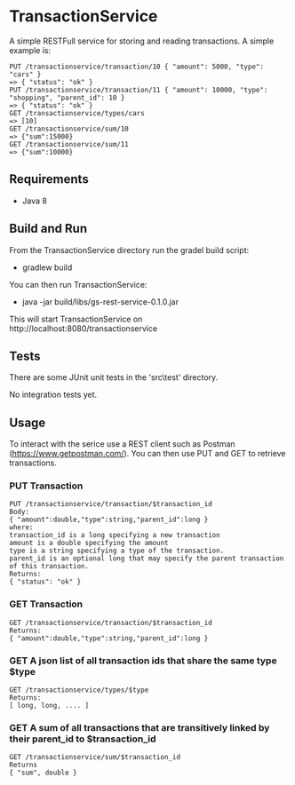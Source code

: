 # TransactionService

A simple RESTFull service for storing and reading transactions. A simple example is:

    PUT /transactionservice/transaction/10 { "amount": 5000, "type": "cars" }
    => { "status": "ok" }
    PUT /transactionservice/transaction/11 { "amount": 10000, "type": "shopping", "parent_id": 10 }
    => { "status": "ok" }
    GET /transactionservice/types/cars 
    => [10]
    GET /transactionservice/sum/10
    => {"sum":15000}
    GET /transactionservice/sum/11
    => {"sum":10000} 

## Requirements

* Java 8

## Build and Run

From the TransactionService directory run the gradel build script:

* gradlew build

You can then run TransactionService:

* java -jar build/libs/gs-rest-service-0.1.0.jar

This will start TransactionService on http://localhost:8080/transactionservice

## Tests

There are some JUnit unit tests in the 'src\test' directory.

No integration tests yet.

## Usage

To interact with the serice use a REST client such as Postman (https://www.getpostman.com/). You can then use PUT and GET to retrieve transactions. 

### PUT Transaction

    PUT /transactionservice/transaction/$transaction_id
    Body:
    { "amount":double,"type":string,"parent_id":long }
    where:
    transaction_id is a long specifying a new transaction
    amount is a double specifying the amount
    type is a string specifying a type of the transaction.
    parent_id is an optional long that may specify the parent transaction of this transaction. 
    Returns:
    { "status": "ok" }
    
### GET Transaction

    GET /transactionservice/transaction/$transaction_id
    Returns:
    { "amount":double,"type":string,"parent_id":long } 

### GET A json list of all transaction ids that share the same type $type

    GET /transactionservice/types/$type
    Returns:
    [ long, long, .... ] 

### GET A sum of all transactions that are transitively linked by their parent_id to $transaction_id

    GET /transactionservice/sum/$transaction_id
    Returns
    { "sum", double }
